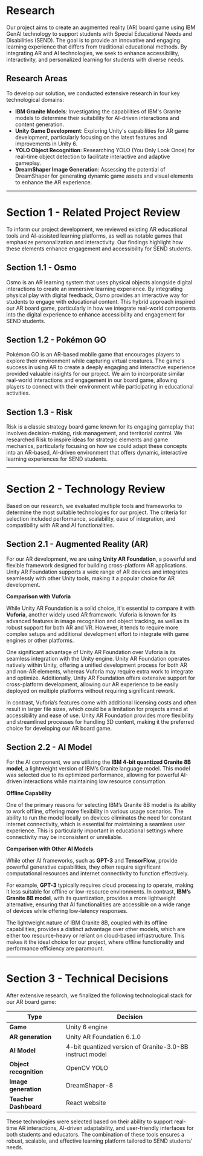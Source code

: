 # Research

Our project aims to create an augmented reality (AR) board game using IBM GenAI technology to support students with Special Educational Needs and Disabilities (SEND). The goal is to provide an innovative and engaging learning experience that differs from traditional educational methods. By integrating AR and AI technologies, we seek to enhance accessibility, interactivity, and personalized learning for students with diverse needs.

## Research Areas

To develop our solution, we conducted extensive research in four key technological domains:

- **IBM Granite Models**: Investigating the capabilities of IBM's Granite models to determine their suitability for AI-driven interactions and content generation.
- **Unity Game Development**: Exploring Unity's capabilities for AR game development, particularly focusing on the latest features and improvements in Unity 6.
- **YOLO Object Recognition**: Researching YOLO (You Only Look Once) for real-time object detection to facilitate interactive and adaptive gameplay.
- **DreamShaper Image Generation**: Assessing the potential of DreamShaper for generating dynamic game assets and visual elements to enhance the AR experience.

---

# Section 1 - Related Project Review

To inform our project development, we reviewed existing AR educational tools and AI-assisted learning platforms, as well as notable games that emphasize personalization and interactivity. Our findings highlight how these elements enhance engagement and accessibility for SEND students.

## Section 1.1 - Osmo

Osmo is an AR learning system that uses physical objects alongside digital interactions to create an immersive learning experience. By integrating physical play with digital feedback, Osmo provides an interactive way for students to engage with educational content. This hybrid approach inspired our AR board game, particularly in how we integrate real-world components into the digital experience to enhance accessibility and engagement for SEND students.

## Section 1.2 - Pokémon GO

Pokémon GO is an AR-based mobile game that encourages players to explore their environment while capturing virtual creatures. The game's success in using AR to create a deeply engaging and interactive experience provided valuable insights for our project. We aim to incorporate similar real-world interactions and engagement in our board game, allowing players to connect with their environment while participating in educational activities.

## Section 1.3 - Risk

Risk is a classic strategy board game known for its engaging gameplay that involves decision-making, risk management, and territorial control. We researched Risk to inspire ideas for strategic elements and game mechanics, particularly focusing on how we could adapt these concepts into an AR-based, AI-driven environment that offers dynamic, interactive learning experiences for SEND students.

---

# Section 2 - Technology Review

Based on our research, we evaluated multiple tools and frameworks to determine the most suitable technologies for our project. The criteria for selection included performance, scalability, ease of integration, and compatibility with AR and AI functionalities.

## Section 2.1 - Augmented Reality (AR)

For our AR development, we are using **Unity AR Foundation**, a powerful and flexible framework designed for building cross-platform AR applications. Unity AR Foundation supports a wide range of AR devices and integrates seamlessly with other Unity tools, making it a popular choice for AR development.

**Comparison with Vuforia**

While Unity AR Foundation is a solid choice, it's essential to compare it with **Vuforia**, another widely used AR framework. Vuforia is known for its advanced features in image recognition and object tracking, as well as its robust support for both AR and VR. However, it tends to require more complex setups and additional development effort to integrate with game engines or other platforms.

One significant advantage of Unity AR Foundation over Vuforia is its seamless integration with the Unity engine. Unity AR Foundation operates natively within Unity, offering a unified development process for both AR and non-AR elements, whereas Vuforia may require extra work to integrate and optimize. Additionally, Unity AR Foundation offers extensive support for cross-platform development, allowing our AR experience to be easily deployed on multiple platforms without requiring significant rework.

In contrast, Vuforia’s features come with additional licensing costs and often result in larger file sizes, which could be a limitation for projects aimed at accessibility and ease of use. Unity AR Foundation provides more flexibility and streamlined processes for handling 3D content, making it the preferred choice for developing our AR board game.

## Section 2.2 - AI Model

For the AI component, we are utilizing the **IBM 4-bit quantized Granite 8B model**, a lightweight version of IBM’s Granite language model. This model was selected due to its optimized performance, allowing for powerful AI-driven interactions while maintaining low resource consumption.

**Offline Capability**

One of the primary reasons for selecting IBM’s Granite 8B model is its ability to work offline, offering more flexibility in various usage scenarios. The ability to run the model locally on devices eliminates the need for constant internet connectivity, which is essential for maintaining a seamless user experience. This is particularly important in educational settings where connectivity may be inconsistent or unreliable.

**Comparison with Other AI Models**

While other AI frameworks, such as **GPT-3** and **TensorFlow**, provide powerful generative capabilities, they often require significant computational resources and internet connectivity to function effectively.

For example, **GPT-3** typically requires cloud processing to operate, making it less suitable for offline or low-resource environments. In contrast, **IBM’s Granite 8B model**, with its quantization, provides a more lightweight alternative, ensuring that AI functionalities are accessible on a wide range of devices while offering low-latency responses.

The lightweight nature of IBM Granite 8B, coupled with its offline capabilities, provides a distinct advantage over other models, which are either too resource-heavy or reliant on cloud-based infrastructure. This makes it the ideal choice for our project, where offline functionality and performance efficiency are paramount.

---

# Section 3 - Technical Decisions

After extensive research, we finalized the following technological stack for our AR board game:

| Type               | Decision                                      |
|--------------------|----------------------------------------------|
| **Game**          | Unity 6 engine                               |
| **AR generation** | Unity AR Foundation 6.1.0                   |
| **AI Model**      | 4-bit quantized version of Granite-3.0-8B instruct model |
| **Object recognition** | OpenCV YOLO                        |
| **Image generation** | DreamShaper-8                        |
| **Teacher Dashboard** | React website                      |

These technologies were selected based on their ability to support real-time AR interactions, AI-driven adaptability, and user-friendly interfaces for both students and educators. The combination of these tools ensures a robust, scalable, and effective learning platform tailored to SEND students' needs.

